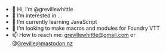 - 👋 Hi, I’m @grevillewhittle
- 👀 I’m interested in ...
- 🌱 I’m currently learning JavaScript
- 💞️ I’m looking to make macros and modules for Foundry VTT
- 📫 How to reach me: grevillewhittle@gmail.com or @Greville@mastodon.nz 

<!---
grevillewhittle/grevillewhittle is a ✨ special ✨ repository because its `README.md` (this file) appears on your GitHub profile.
You can click the Preview link to take a look at your changes.
--->
